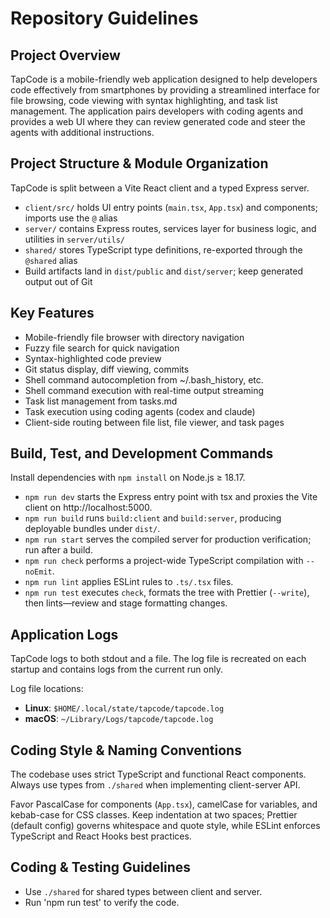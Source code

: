 # Repository Guidelines

## Project Overview

TapCode is a mobile-friendly web application designed to help developers code effectively from smartphones by providing a streamlined interface for file browsing, code viewing with syntax highlighting, and task list management. The application pairs developers with coding agents and provides a web UI where they can review generated code and steer the agents with additional instructions.

## Project Structure & Module Organization

TapCode is split between a Vite React client and a typed Express server.

- `client/src/` holds UI entry points (`main.tsx`, `App.tsx`) and components; imports use the `@` alias
- `server/` contains Express routes, services layer for business logic, and utilities in `server/utils/`
- `shared/` stores TypeScript type definitions, re-exported through the `@shared` alias
- Build artifacts land in `dist/public` and `dist/server`; keep generated output out of Git

## Key Features

- Mobile-friendly file browser with directory navigation
- Fuzzy file search for quick navigation
- Syntax-highlighted code preview
- Git status display, diff viewing, commits
- Shell command autocompletion from ~/.bash_history, etc.
- Shell command execution with real-time output streaming
- Task list management from tasks.md
- Task execution using coding agents (codex and claude)
- Client-side routing between file list, file viewer, and task pages

## Build, Test, and Development Commands

Install dependencies with `npm install` on Node.js ≥ 18.17.

- `npm run dev` starts the Express entry point with tsx and proxies the Vite client on http://localhost:5000.
- `npm run build` runs `build:client` and `build:server`, producing deployable bundles under `dist/`.
- `npm run start` serves the compiled server for production verification; run after a build.
- `npm run check` performs a project-wide TypeScript compilation with `--noEmit`.
- `npm run lint` applies ESLint rules to `.ts/.tsx` files.
- `npm run test` executes `check`, formats the tree with Prettier (`--write`), then lints—review and stage formatting changes.

## Application Logs

TapCode logs to both stdout and a file. The log file is recreated on each startup and contains logs from the current run only.

Log file locations:

- **Linux**: `$HOME/.local/state/tapcode/tapcode.log`
- **macOS**: `~/Library/Logs/tapcode/tapcode.log`

## Coding Style & Naming Conventions

The codebase uses strict TypeScript and functional React components.
Always use types from `./shared` when implementing client-server API.

Favor PascalCase for components (`App.tsx`), camelCase for variables, and kebab-case for CSS classes.
Keep indentation at two spaces; Prettier (default config) governs whitespace and quote style, while ESLint enforces TypeScript and React Hooks best practices.

## Coding & Testing Guidelines

- Use `./shared` for shared types between client and server.
- Run 'npm run test' to verify the code.
